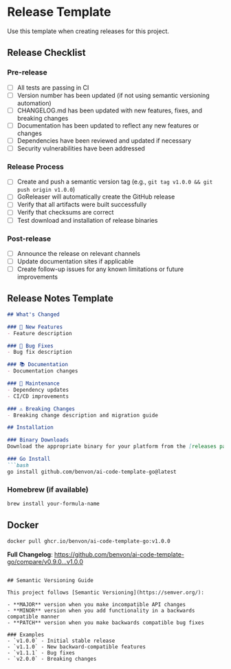 # Release Template

Use this template when creating releases for this project.

## Release Checklist

### Pre-release
- [ ] All tests are passing in CI
- [ ] Version number has been updated (if not using semantic versioning automation)
- [ ] CHANGELOG.md has been updated with new features, fixes, and breaking changes
- [ ] Documentation has been updated to reflect any new features or changes
- [ ] Dependencies have been reviewed and updated if necessary
- [ ] Security vulnerabilities have been addressed

### Release Process
- [ ] Create and push a semantic version tag (e.g., `git tag v1.0.0 && git push origin v1.0.0`)
- [ ] GoReleaser will automatically create the GitHub release
- [ ] Verify that all artifacts were built successfully
- [ ] Verify that checksums are correct
- [ ] Test download and installation of release binaries

### Post-release
- [ ] Announce the release on relevant channels
- [ ] Update documentation sites if applicable
- [ ] Create follow-up issues for any known limitations or future improvements

## Release Notes Template

```markdown
## What's Changed

### 🚀 New Features
- Feature description

### 🐛 Bug Fixes
- Bug fix description

### 📚 Documentation
- Documentation changes

### 🔧 Maintenance
- Dependency updates
- CI/CD improvements

### ⚠️ Breaking Changes
- Breaking change description and migration guide

## Installation

### Binary Downloads
Download the appropriate binary for your platform from the [releases page](https://github.com/benvon/ai-code-template-go/releases).

### Go Install
```bash
go install github.com/benvon/ai-code-template-go@latest
```

### Homebrew (if available)
```bash
brew install your-formula-name
```

## Docker
```bash
docker pull ghcr.io/benvon/ai-code-template-go:v1.0.0
```

**Full Changelog**: https://github.com/benvon/ai-code-template-go/compare/v0.9.0...v1.0.0
```

## Semantic Versioning Guide

This project follows [Semantic Versioning](https://semver.org/):

- **MAJOR** version when you make incompatible API changes
- **MINOR** version when you add functionality in a backwards compatible manner
- **PATCH** version when you make backwards compatible bug fixes

### Examples
- `v1.0.0` - Initial stable release
- `v1.1.0` - New backward-compatible features
- `v1.1.1` - Bug fixes
- `v2.0.0` - Breaking changes
